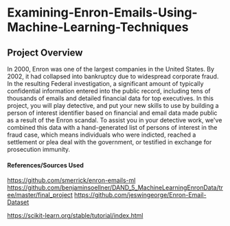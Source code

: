 # Examining-Enron-Emails-Using-Machine-Learning-Techniques

## Project Overview
In 2000, Enron was one of the largest companies in the United States. By 2002, it had collapsed into bankruptcy due to widespread corporate fraud. In the resulting Federal investigation, a significant amount of typically confidential information entered into the public record, including tens of thousands of emails and detailed financial data for top executives. In this project, you will play detective, and put your new skills to use by building a person of interest identifier based on financial and email data made public as a result of the Enron scandal. To assist you in your detective work, we've combined this data with a hand-generated list of persons of interest in the fraud case, which means individuals who were indicted, reached a settlement or plea deal with the government, or testified in exchange for prosecution immunity.






#### References/Sources Used
https://github.com/smerrick/enron-emails-ml
https://github.com/benjaminsoellner/DAND_5_MachineLearningEnronData/tree/master/final_project
https://github.com/jeswingeorge/Enron-Email-Dataset



https://scikit-learn.org/stable/tutorial/index.html

